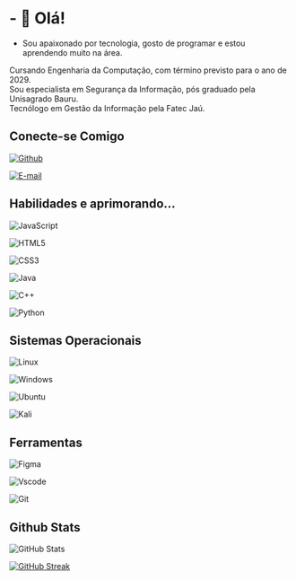 <!--
**fabioantonnio/fabioantonnio** is a ✨ _special_ ✨ repository because its `README.md` (this file) appears on your GitHub profile.

Here are some ideas to get you started:

- 🔭 I’m currently working on ...
- 🌱 I’m currently learning ...
- 👯 I’m looking to collaborate on ...
- 🤔 I’m looking for help with ...
- 💬 Ask me about ...
- 📫 How to reach me: ...
- 😄 Pronouns: ...
- ⚡ Fun fact: ...
-->



# - 👋 Olá!

- Sou apaixonado por tecnologia, gosto de programar e estou aprendendo muito na área.

Cursando Engenharia da Computação, com término previsto para o ano de 2029.<br>
Sou especialista em Segurança da Informação, pós graduado pela Unisagrado Bauru.<br>
Tecnólogo em Gestão da Informação pela Fatec Jaú.<br>

## Conecte-se Comigo

[![Github](https://img.shields.io/badge/Github-000?style=for-the-badge&logo=Github&logoColor=0E76A8)](https://github.com/fabioantonnio/)

[![E-mail](https://img.shields.io/badge/-Email-000?style=for-the-badge&logo=microsoft-outlook&logoColor=007BFF)](mailto:fabio.antonnio@outlook.com)


## Habilidades e aprimorando...

![JavaScript](https://img.shields.io/badge/JavaScript-000?style=for-the-badge&logo=javascript)

![HTML5](https://img.shields.io/badge/HTML5-E34F26?style=for-the-badge&logo=html5&logoColor=white)

![CSS3](https://img.shields.io/badge/CSS3-1572B6?style=for-the-badge&logo=css3&logoColor=white)

![Java](https://img.shields.io/badge/java-%23ED8B00.svg?style=for-the-badge&logo=openjdk&logoColor=white)

![C++](https://img.shields.io/badge/C%2B%2B-00599C?style=for-the-badge&logo=c%2B%2B&logoColor=white)

![Python](https://img.shields.io/badge/python-3670A0?style=for-the-badge&logo=python&logoColor=ffdd54)

## Sistemas Operacionais

![Linux](https://img.shields.io/badge/Linux-000?style=for-the-badge&logo=linux&logoColor=FCC624)

![Windows](https://img.shields.io/badge/Windows-000?style=for-the-badge&logo=windows&logoColor=2CA5E0)

![Ubuntu](https://img.shields.io/badge/Ubuntu-35495E?style=for-the-badge&logo=ubuntu&logoColor=2CA5E0)

![Kali](https://img.shields.io/badge/Kali-268BEE?style=for-the-badge&logo=kalilinux&logoColor=white)

## Ferramentas

![Figma](https://img.shields.io/badge/Figma-696969?style=for-the-badge&logo=figma&logoColor=figma)

![Vscode](https://img.shields.io/badge/Vscode-007ACC?style=for-the-badge&logo=visual-studio-code&logoColor=white)

![Git](https://img.shields.io/badge/GIT-E44C30?style=for-the-badge&logo=git&logoColor=white)

## Github Stats

![GitHub Stats](https://github-readme-stats.vercel.app/api?username=fabioantonnio&theme=transparent&bg_color=000&border_color=30A3DC&show_icons=true&icon_color=30A3DC&title_color=fff&text_color=FFF&hide_title=true)

[![GitHub Streak](https://streak-stats.demolab.com/?user=fabioantonnio&theme=bear&background=000&border=30A3DC&dates=FFF)](https://github.com/Akurejs)
